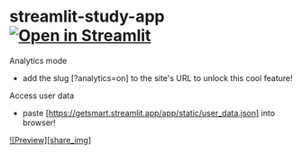 # streamlit-study-app [![Open in Streamlit][share_badge]][share_link] 
Analytics mode
- add the slug [?analytics=on] to the site's URL to unlock this cool feature!

Access user data
- paste [https://getsmart.streamlit.app/app/static/user_data.json] into browser!

[![Preview][share_img]][share_link]

[share_badge]: https://static.streamlit.io/badges/streamlit_badge_black_white.svg
[share_link]: https://getsmart.streamlit.app/
<!-- [share_img]: https://raw.githubusercontent.com/okld/streamlit-ace/main/preview.png -->